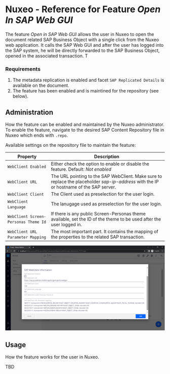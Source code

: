 # Nuxeo - Reference for Feature *Open In SAP Web GUI*

The feature *Open in SAP Web GUI* allows the user in Nuxeo to open the document related SAP Business Object with a single click from the Nuxeo web application. It calls the SAP Web GUI and after the user has logged into the SAP system, he will be directly forwarded to the SAP Business Object, opened in the associated transaction. T

### Requirements
1) The metadata replication is enabled and facet `SAP Replicated Details` is available on the document.
2) The feature has been enabled and is maintined for the repository (see below).

## Administration
How the feature can be enabled and maintained by the Nuxeo administrator. 
To enable the feature, navigate to the desired SAP Content Repository file in Nuxeo which ends with `.repo`.

Available settings on the repository file to maintain the feature:

| Property      | Description |
| ----------- | ----------- |
| ``WebClient Enabled`` |  Either check the option to enable or disable the feature. Default: *Not enabled* | 
| ``WebClient URL`` |  The URL pointing to the SAP WebClient. Make sure to replace the placeholder *sap-ip-address* with the IP or hostname of the SAP server.   |  
| ``WebClient Client`` |  The Client used as preselection for the user login.   |  
| ``WebClient Language`` | The lanugage used as preselection for the user login.   |  
| ``WebClient Screen-Personas Theme Id`` | If there is any public Screen-Personas theme available, set the ID of the theme to be used after the user logged in.  |  
| ``WebClient URL Parameter Mapping`` | The most important part. It contains the mapping of the properties to the related SAP transaction.  |  

![Open in SAP](../_media/reference/open_in_sap_repo_1.png)

## Usage

How the feature works for the user in Nuxeo.

TBD